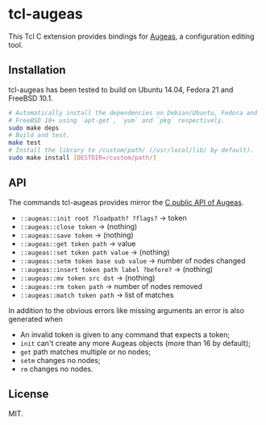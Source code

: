 # tcl-augeas

This Tcl C extension provides bindings for [Augeas](http://augeas.net/), a
configuration editing tool.

## Installation

tcl-augeas has been tested to build on Ubuntu 14.04, Fedora 21 and FreeBSD 10.1.

```sh
# Automatically install the dependencies on Debian/Ubuntu, Fedora and
# FreeBSD 10+ using `apt-get`, `yum` and `pkg` respectively.
sudo make deps
# Build and test.
make test
# Install the library to /custom/path/ (/usr/local/lib/ by default).
sudo make install [DESTDIR=/custom/path/]
```

## API

The commands tcl-augeas provides mirror the
[C public API of Augeas](http://augeas.net/docs/api.html).

* `::augeas::init root ?loadpath? ?flags?` -> token
* `::augeas::close token` -> (nothing)
* `::augeas::save token` -> (nothing)
* `::augeas::get token path` -> value
* `::augeas::set token path value` ->  (nothing)
* `::augeas::setm token base sub value` -> number of nodes changed
* `::augeas::insert token path label ?before?` -> (nothing)
* `::augeas::mv token src dst` -> (nothing)
* `::augeas::rm token path` -> number of nodes removed
* `::augeas::match token path` -> list of matches

In addition to the obvious errors like missing arguments an error is also
generated when

* An invalid token is given to any command that expects a token;
* `init` can't create any more Augeas objects (more than 16 by default);
* `get` path matches multiple or no nodes;
* `setm` changes no nodes;
* `rm` changes no nodes.

## License

MIT.
